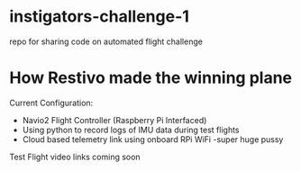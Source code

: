 # instigators-challenge-1
repo for sharing code on automated flight challenge


# How Restivo made the winning plane
Current Configuration:
- Navio2 Flight Controller (Raspberry Pi Interfaced)
- Using python to record logs of IMU data during test flights
- Cloud based telemetry link using onboard RPi WiFi
-super huge pussy

Test Flight video links coming soon
